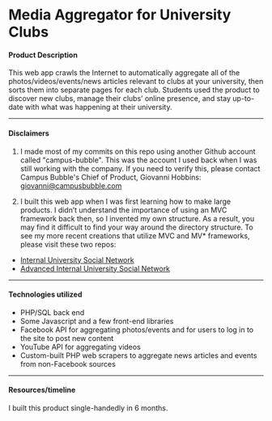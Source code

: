 # Media Aggregator for University Clubs

#### Product Description
This web app crawls the Internet to automatically aggregate all of the photos/videos/events/news articles relevant to clubs at your university, then sorts them into separate pages for each club. Students used the product to discover new clubs, manage their clubs’ online presence, and stay up-to-date with what was happening at their university.

---

#### Disclaimers
1. I made most of my commits on this repo using another Github account called "campus-bubble". This was the account I used back when I was still working with the company. If you need to verify this, please contact Campus Bubble's Chief of Product, Giovanni Hobbins: giovanni@campusbubble.com

2. I built this web app when I was first learning how to make large products. I didn’t understand the importance of using an MVC framework back then, so I invented my own structure. As a result, you may find it difficult to find your way around the directory structure. To see my more recent creations that utilize MVC and MV* frameworks, please visit these two repos:
  - [Internal University Social Network](https://github.com/ThePatShea/internal-university-social-network)
  - [Advanced Internal University Social Network](https://github.com/ThePatShea/advanced-internal-university-social-network)

---

#### Technologies utilized
- PHP/SQL back end
- Some Javascript and a few front-end libraries
- Facebook API for aggregating photos/events and for users to log in to the site to post new content
- YouTube API for aggregating videos
- Custom-built PHP web scrapers to aggregate news articles and events from non-Facebook sources

---

#### Resources/timeline
I built this product single-handedly in 6 months.
